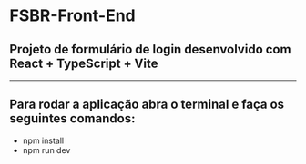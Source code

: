 # FSBR-Front-End

## Projeto de formulário de login desenvolvido com React + TypeScript + Vite

---

## Para rodar a aplicação abra o terminal e faça os seguintes comandos:

- npm install
- npm run dev
